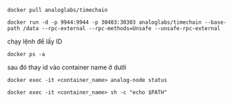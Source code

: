 ```
docker pull analoglabs/timechain
```

```
docker run -d -p 9944:9944 -p 30403:30303 analoglabs/timechain --base-path /data --rpc-external --rpc-methods=Unsafe --unsafe-rpc-external
```

chạy lệnh để lấy ID

```
docker ps -a
```
sau đó thay id vào container name ở dưới
```
docker exec -it <container_name> analog-node status
```
```docker exec -it <container_name> sh -c "echo $PATH"```


